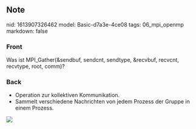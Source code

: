 ## Note
nid: 1613907326462
model: Basic-d7a3e-4ce08
tags: 06_mpi_openmp
markdown: false

### Front
Was ist MPI_Gather(&sendbuf, sendcnt, sendtype, &recvbuf, recvcnt, recvtype, root, comm)?

### Back
<div>
<div><ul>
<li>Operation zur kollektiven Kommunikation.</li>
<li>Sammelt verschiedene Nachrichten von jedem Prozess der Gruppe in einem Prozess.</li></ul></div></div><img src="49133758.png">
